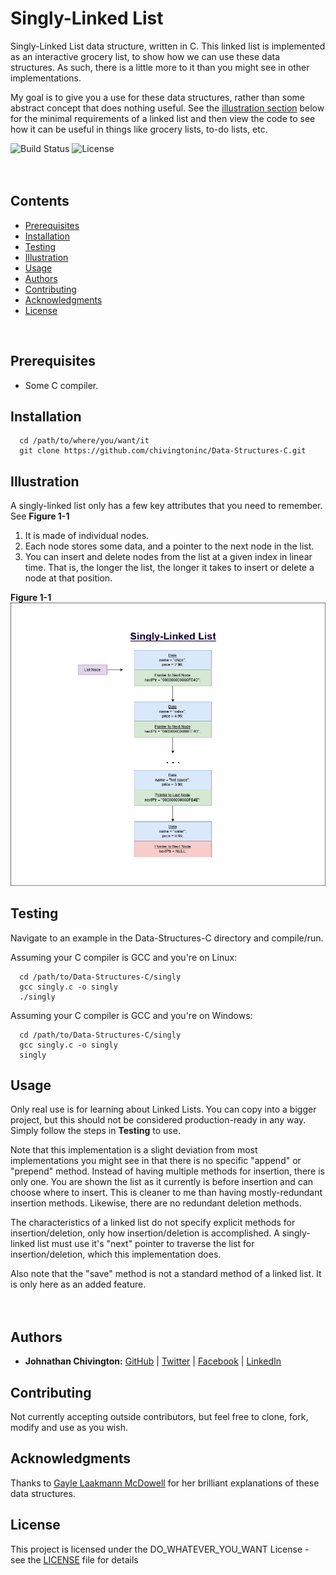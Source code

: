 # Singly-Linked List
Singly-Linked List data structure, written in C. This linked list is implemented as an interactive grocery list, to show how we can use these data structures. As such, there is a little more to it than you might see in other implementations.

My goal is to give you a use for these data structures, rather than some abstract concept that does nothing useful. See the [illustration section](https://github.com/chivingtoninc/Data-Structures-C#illustration) below for the minimal requirements of a linked list and then view the code to see how it can be useful in things like grocery lists, to-do lists, etc.

![Build Status](https://img.shields.io/badge/build-Stable-green.svg)
![License](https://img.shields.io/badge/license-DO_WHATEVER_YOU_WANT-green.svg)
<br/><br/><br/>

## Contents
* [Prerequisites](https://github.com/chivingtoninc/Data-Structures-C#prerequisites)
* [Installation](https://github.com/chivingtoninc/Data-Structures-C#installation)
* [Testing](https://github.com/chivingtoninc/Data-Structures-C#testing)
* [Illustration](https://github.com/chivingtoninc/Data-Structures-C#illustration)
* [Usage](https://github.com/chivingtoninc/Data-Structures-C#usage)
* [Authors](https://github.com/chivingtoninc/Data-Structures-C#authors)
* [Contributing](https://github.com/chivingtoninc/Data-Structures-C#contributing)
* [Acknowledgments](https://github.com/chivingtoninc/Data-Structures-C#acknowledgments)
* [License](https://github.com/chivingtoninc/Data-Structures-C#license)
<br/>

## Prerequisites
  * Some C compiler.


## Installation
```
  cd /path/to/where/you/want/it
  git clone https://github.com/chivingtoninc/Data-Structures-C.git
```

## Illustration
A singly-linked list only has a few key attributes that you need to remember. See **Figure 1-1**
  1. It is made of individual nodes.
  2. Each node stores some data, and a pointer to the next node in the list.
  3. You can insert and delete nodes from the list at a given index in linear time. That is, the longer the list, the longer it takes to insert or delete a node at that position.

  **Figure 1-1**
![Figure 1-1](singly.png?raw=true)

## Testing
Navigate to an example in the Data-Structures-C directory and compile/run.

Assuming your C compiler is GCC and you're on Linux:
```
  cd /path/to/Data-Structures-C/singly
  gcc singly.c -o singly
  ./singly
```

Assuming your C compiler is GCC and you're on Windows:
```
  cd /path/to/Data-Structures-C/singly
  gcc singly.c -o singly
  singly
```

## Usage
Only real use is for learning about Linked Lists. You can copy into a bigger project, but this should not be considered production-ready in any way. Simply follow the steps in **Testing** to use.

Note that this implementation is a slight deviation from most implementations you might see in that there is no specific "append" or "prepend" method. Instead of having multiple methods for insertion, there is only one. You are shown the list as it currently is before insertion and can choose where to insert. This is cleaner to me than having mostly-redundant insertion methods. Likewise, there are no redundant deletion methods.

The characteristics of a linked list do not specify explicit methods for insertion/deletion, only how insertion/deletion is accomplished. A singly-linked list must use it's "next" pointer to traverse the list for insertion/deletion, which this implementation does.

Also note that the "save" method is not a standard method of a linked list. It is only here as an added feature.
<br/><br/><br/>


## Authors
* **Johnathan Chivington:** [GitHub](https://github.com/chivingtoninc) | [Twitter](https://twitter.com/chivingtoninc) | [Facebook](https://facebook.com/chivingtoninc) | [LinkedIn](https://www.linkedin.com/in/johnathan-chivington/)

## Contributing
Not currently accepting outside contributors, but feel free to clone, fork, modify and use as you wish.

## Acknowledgments
Thanks to [Gayle Laakmann McDowell](https://youtu.be/shs0KM3wKv8) for her brilliant explanations of these data structures.

## License
This project is licensed under the DO_WHATEVER_YOU_WANT License - see the [LICENSE](https://github.com/chivingtoninc/Data-Structures-C/blob/master/LICENSE) file for details
<br/><br/>
